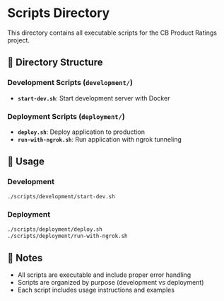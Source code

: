 # Scripts Directory

This directory contains all executable scripts for the CB Product Ratings project.

## 📁 Directory Structure

### Development Scripts (`development/`)
- **`start-dev.sh`**: Start development server with Docker

### Deployment Scripts (`deployment/`)
- **`deploy.sh`**: Deploy application to production
- **`run-with-ngrok.sh`**: Run application with ngrok tunneling

## 🚀 Usage

### Development
```bash
./scripts/development/start-dev.sh
```

### Deployment
```bash
./scripts/deployment/deploy.sh
./scripts/deployment/run-with-ngrok.sh
```

## 📝 Notes

- All scripts are executable and include proper error handling
- Scripts are organized by purpose (development vs deployment)
- Each script includes usage instructions and examples
